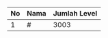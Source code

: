 | No | Nama            | Jumlah Level |
|----|-----------------|--------------|
| 1  | #    |    3003        |
